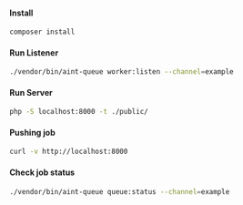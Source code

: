 #### Install

```bash
composer install
```

#### Run Listener

```bash
./vendor/bin/aint-queue worker:listen --channel=example
```

#### Run Server

```bash
php -S localhost:8000 -t ./public/
```

#### Pushing job

```bash
curl -v http://localhost:8000
```

#### Check job status

```bash
./vendor/bin/aint-queue queue:status --channel=example
```
